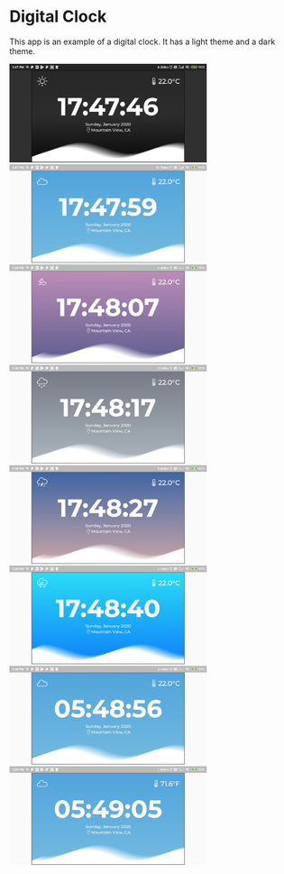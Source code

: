 # Digital Clock

This app is an example of a digital clock.
It has a light theme and a dark theme.

<img src='Screenshot_1.jpg' width='350'>

<img src='Screenshot_2.jpg' width='350'>

<img src='Screenshot_3.jpg' width='350'>

<img src='Screenshot_4.jpg' width='350'>

<img src='Screenshot_5.jpg' width='350'>

<img src='Screenshot_6.jpg' width='350'>

<img src='Screenshot_7.jpg' width='350'>

<img src='Screenshot_8.jpg' width='350'>
